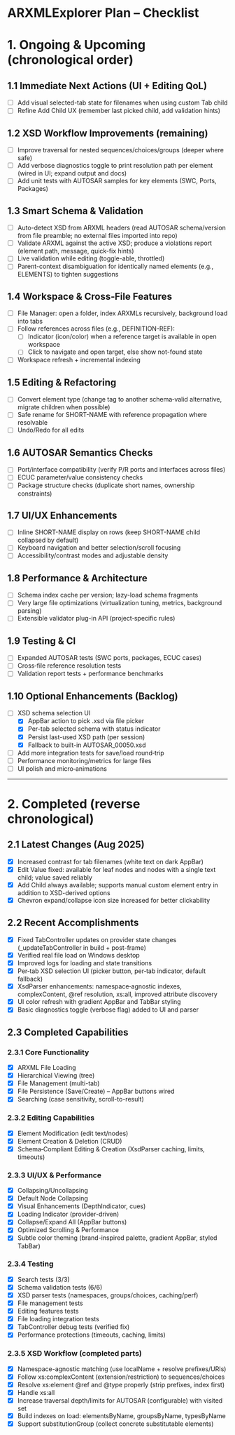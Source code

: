 # ARXMLExplorer Plan – Checklist

# 1. Ongoing & Upcoming (chronological order)

## 1.1 Immediate Next Actions (UI + Editing QoL)
- [ ] Add visual selected-tab state for filenames when using custom Tab child
- [ ] Refine Add Child UX (remember last picked child, add validation hints)

## 1.2 XSD Workflow Improvements (remaining)
- [ ] Improve traversal for nested sequences/choices/groups (deeper where safe)
- [ ] Add verbose diagnostics toggle to print resolution path per element (wired in UI; expand output and docs)
- [ ] Add unit tests with AUTOSAR samples for key elements (SWC, Ports, Packages)

## 1.3 Smart Schema & Validation
- [ ] Auto-detect XSD from ARXML headers (read AUTOSAR schema/version from file preamble; no external files imported into repo)
- [ ] Validate ARXML against the active XSD; produce a violations report (element path, message, quick-fix hints)
- [ ] Live validation while editing (toggle-able, throttled)
- [ ] Parent-context disambiguation for identically named elements (e.g., ELEMENTS) to tighten suggestions

## 1.4 Workspace & Cross‑File Features
- [ ] File Manager: open a folder, index ARXMLs recursively, background load into tabs
- [ ] Follow references across files (e.g., DEFINITION-REF):
  - [ ] Indicator (icon/color) when a reference target is available in open workspace
  - [ ] Click to navigate and open target, else show not-found state
- [ ] Workspace refresh + incremental indexing

## 1.5 Editing & Refactoring
- [ ] Convert element type (change tag to another schema‑valid alternative, migrate children when possible)
- [ ] Safe rename for SHORT-NAME with reference propagation where resolvable
- [ ] Undo/Redo for all edits

## 1.6 AUTOSAR Semantics Checks
- [ ] Port/interface compatibility (verify P/R ports and interfaces across files)
- [ ] ECUC parameter/value consistency checks
- [ ] Package structure checks (duplicate short names, ownership constraints)

## 1.7 UI/UX Enhancements
- [ ] Inline SHORT-NAME display on rows (keep SHORT-NAME child collapsed by default)
- [ ] Keyboard navigation and better selection/scroll focusing
- [ ] Accessibility/contrast modes and adjustable density

## 1.8 Performance & Architecture
- [ ] Schema index cache per version; lazy-load schema fragments
- [ ] Very large file optimizations (virtualization tuning, metrics, background parsing)
- [ ] Extensible validator plug-in API (project‑specific rules)

## 1.9 Testing & CI
- [ ] Expanded AUTOSAR tests (SWC ports, packages, ECUC cases)
- [ ] Cross‑file reference resolution tests
- [ ] Validation report tests + performance benchmarks

## 1.10 Optional Enhancements (Backlog)
- [ ] XSD schema selection UI
  - [x] AppBar action to pick .xsd via file picker
  - [x] Per-tab selected schema with status indicator
  - [x] Persist last-used XSD path (per session)
  - [x] Fallback to built-in AUTOSAR_00050.xsd
- [ ] Add more integration tests for save/load round‑trip
- [ ] Performance monitoring/metrics for large files
- [ ] UI polish and micro‑animations

---

# 2. Completed (reverse chronological)

## 2.1 Latest Changes (Aug 2025)
- [x] Increased contrast for tab filenames (white text on dark AppBar)
- [x] Edit Value fixed: available for leaf nodes and nodes with a single text child; value saved reliably
- [x] Add Child always available; supports manual custom element entry in addition to XSD-derived options
- [x] Chevron expand/collapse icon size increased for better clickability

## 2.2 Recent Accomplishments
- [x] Fixed TabController updates on provider state changes (_updateTabController in build + post-frame)
- [x] Verified real file load on Windows desktop
- [x] Improved logs for loading and state transitions
- [x] Per‑tab XSD selection UI (picker button, per‑tab indicator, default fallback)
- [x] XsdParser enhancements: namespace‑agnostic indexes, complexContent, @ref resolution, xs:all, improved attribute discovery
- [x] UI color refresh with gradient AppBar and TabBar styling
- [x] Basic diagnostics toggle (verbose flag) added to UI and parser

## 2.3 Completed Capabilities

### 2.3.1 Core Functionality
- [x] ARXML File Loading
- [x] Hierarchical Viewing (tree)
- [x] File Management (multi-tab)
- [x] File Persistence (Save/Create) – AppBar buttons wired
- [x] Searching (case sensitivity, scroll-to-result)

### 2.3.2 Editing Capabilities
- [x] Element Modification (edit text/nodes)
- [x] Element Creation & Deletion (CRUD)
- [x] Schema‑Compliant Editing & Creation (XsdParser caching, limits, timeouts)

### 2.3.3 UI/UX & Performance
- [x] Collapsing/Uncollapsing
- [x] Default Node Collapsing
- [x] Visual Enhancements (DepthIndicator, cues)
- [x] Loading Indicator (provider-driven)
- [x] Collapse/Expand All (AppBar buttons)
- [x] Optimized Scrolling & Performance
- [x] Subtle color theming (brand-inspired palette, gradient AppBar, styled TabBar)

### 2.3.4 Testing
- [x] Search tests (3/3)
- [x] Schema validation tests (6/6)
- [x] XSD parser tests (namespaces, groups/choices, caching/perf)
- [x] File management tests
- [x] Editing features tests
- [x] File loading integration tests
- [x] TabController debug tests (verified fix)
- [x] Performance protections (timeouts, caching, limits)

### 2.3.5 XSD Workflow (completed parts)
- [x] Namespace-agnostic matching (use localName + resolve prefixes/URIs)
- [x] Follow xs:complexContent (extension/restriction) to sequences/choices
- [x] Resolve xs:element @ref and @type properly (strip prefixes, index first)
- [x] Handle xs:all
- [x] Increase traversal depth/limits for AUTOSAR (configurable) with visited set
- [x] Build indexes on load: elementsByName, groupsByName, typesByName
- [x] Support substitutionGroup (collect concrete substitutable elements)
